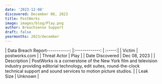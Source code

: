 ```yaml
---
date: '2023-12-08'
discovered: December 08, 2023
title: PostWorks
image: images/blog/Play.png
author: Breachsense Support
draft: false
yearmonths: 2023/december
---
```


| Data Breach Report------------:     |:-------------:    | :-----:|
| Victim      | postworks.com      | 
| Threat Actor      | Play      | 
| Date Discovered      | Dec 08, 2023      | 
| Description      | PostWorks is a cornerstone of the New York film and television industry providing editorial technology, edit suites, round-the-clock technical support and sound services to motion picture studios.      | 
| Leak Size      | Unknown      | 

